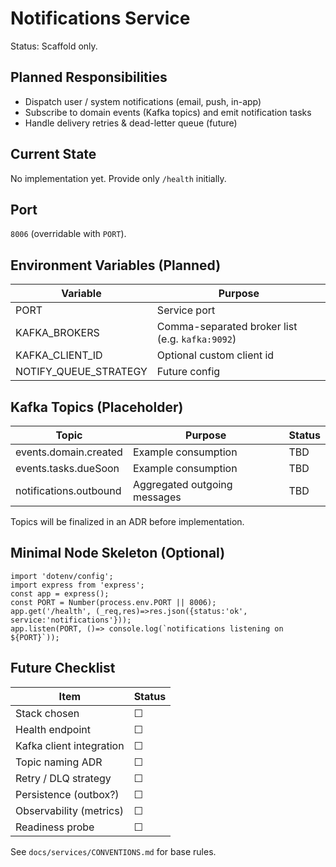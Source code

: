 # Notifications Service

Status: Scaffold only.

## Planned Responsibilities
- Dispatch user / system notifications (email, push, in-app)
- Subscribe to domain events (Kafka topics) and emit notification tasks
- Handle delivery retries & dead-letter queue (future)

## Current State
No implementation yet. Provide only `/health` initially.

## Port
`8006` (overridable with `PORT`).

## Environment Variables (Planned)
| Variable | Purpose |
|----------|---------|
| PORT | Service port |
| KAFKA_BROKERS | Comma-separated broker list (e.g. `kafka:9092`) |
| KAFKA_CLIENT_ID | Optional custom client id |
| NOTIFY_QUEUE_STRATEGY | Future config |

## Kafka Topics (Placeholder)
| Topic | Purpose | Status |
|-------|---------|--------|
| events.domain.created | Example consumption | TBD |
| events.tasks.dueSoon | Example consumption | TBD |
| notifications.outbound | Aggregated outgoing messages | TBD |

Topics will be finalized in an ADR before implementation.

## Minimal Node Skeleton (Optional)
```
import 'dotenv/config';
import express from 'express';
const app = express();
const PORT = Number(process.env.PORT || 8006);
app.get('/health', (_req,res)=>res.json({status:'ok', service:'notifications'}));
app.listen(PORT, ()=> console.log(`notifications listening on ${PORT}`));
```

## Future Checklist
| Item | Status |
|------|--------|
| Stack chosen | ☐ |
| Health endpoint | ☐ |
| Kafka client integration | ☐ |
| Topic naming ADR | ☐ |
| Retry / DLQ strategy | ☐ |
| Persistence (outbox?) | ☐ |
| Observability (metrics) | ☐ |
| Readiness probe | ☐ |

See `docs/services/CONVENTIONS.md` for base rules.
